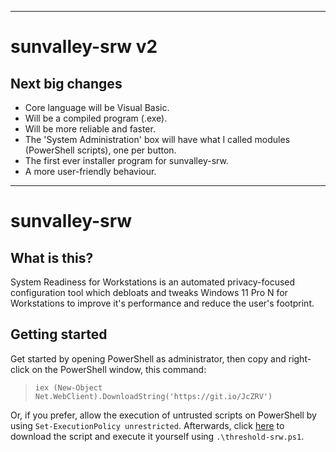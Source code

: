 ---------------------------
# sunvalley-srw v2

## Next big changes
- Core language will be Visual Basic.
- Will be a compiled program (.exe).
- Will be more reliable and faster.
- The 'System Administration' box will have what I called modules (PowerShell scripts), one per button.
- The first ever installer program for sunvalley-srw.
- A more user-friendly behaviour.
---------------------------

# sunvalley-srw

## What is this?
System Readiness for Workstations is an automated privacy-focused configuration tool which debloats and tweaks Windows 11 Pro N for Workstations to improve it's performance and reduce the user's footprint.

## Getting started
Get started by opening PowerShell as administrator, then copy and right-click on the PowerShell window, this command:
> `iex (New-Object Net.WebClient).DownloadString('https://git.io/JcZRV')`

Or, if you prefer, allow the execution of untrusted scripts on PowerShell by using `Set-ExecutionPolicy unrestricted`. Afterwards, click [here](https://raw.githubusercontent.com/gfelipe099/sunvalley-srw/master/sunvalley-srw.ps1) to download the script and execute it yourself using `.\threshold-srw.ps1`.
